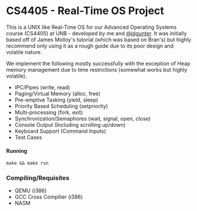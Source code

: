 # CS4405 - Real-Time OS Project

This is a UNIX like Real-Time OS for our Advanced Operating Systems course (CS4405) at UNB - developed by me and [@jdgunter](https://github.com/jdgunter). It was initially based off of James Molloy's tutorial (which was based on Bran's) but highly recommend only using it as a rough guide due to its poor design and volatile nature.


We implement the following mostly successfully with the exception of Heap memory management
due to time restrictions (somewhat works but highly volatile).

+ IPC/Pipes (write, read)
+ Paging/Virtual Memory (alloc, free)
+ Pre-emptive Tasking (yield, sleep)
+ Priority Based Scheduling (setpriority)
+ Multi-processing (fork, exit)
+ Synchronization/Semaphores (wait, signal, open, close)
+ Console Output (Including scrolling up/down)
+ Keyboard Support (Command Inputs)
+ Test Cases

#### Running
`make && make run`

### Compiling/Requisites
+ QEMU (i386)
+ GCC Cross Compilier (i386)
+ NASM
